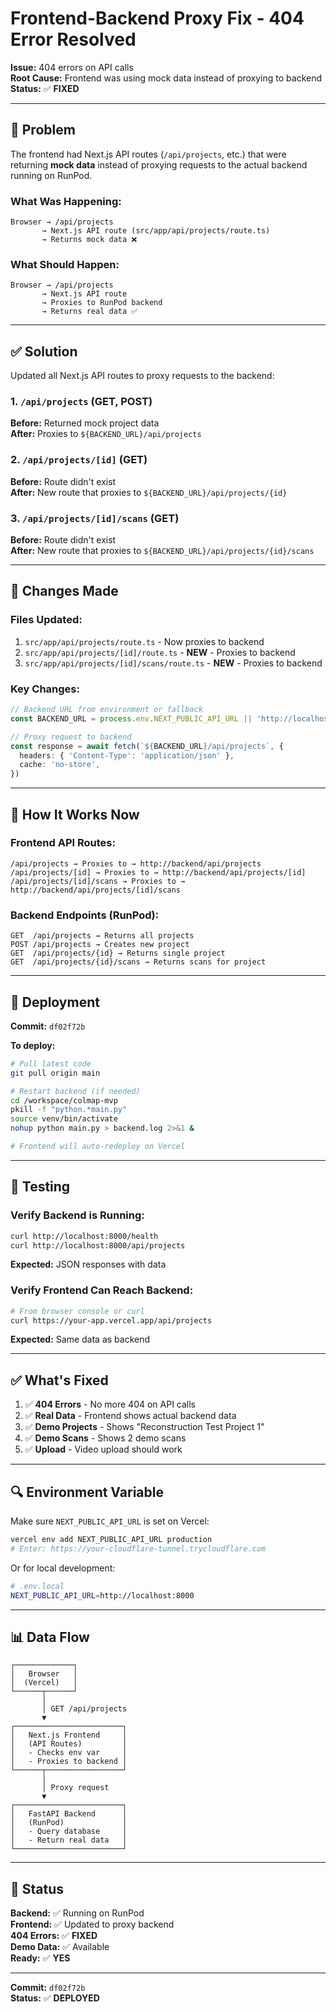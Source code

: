 # Frontend-Backend Proxy Fix - 404 Error Resolved

**Issue:** 404 errors on API calls  
**Root Cause:** Frontend was using mock data instead of proxying to backend  
**Status:** ✅ **FIXED**

---

## 🔴 Problem

The frontend had Next.js API routes (`/api/projects`, etc.) that were returning **mock data** instead of proxying requests to the actual backend running on RunPod.

### What Was Happening:

```
Browser → /api/projects 
       → Next.js API route (src/app/api/projects/route.ts)
       → Returns mock data ❌
```

### What Should Happen:

```
Browser → /api/projects
       → Next.js API route
       → Proxies to RunPod backend
       → Returns real data ✅
```

---

## ✅ Solution

Updated all Next.js API routes to proxy requests to the backend:

### 1. `/api/projects` (GET, POST)
**Before:** Returned mock project data  
**After:** Proxies to `${BACKEND_URL}/api/projects`

### 2. `/api/projects/[id]` (GET)
**Before:** Route didn't exist  
**After:** New route that proxies to `${BACKEND_URL}/api/projects/{id}`

### 3. `/api/projects/[id]/scans` (GET)
**Before:** Route didn't exist  
**After:** New route that proxies to `${BACKEND_URL}/api/projects/{id}/scans`

---

## 📝 Changes Made

### Files Updated:
1. `src/app/api/projects/route.ts` - Now proxies to backend
2. `src/app/api/projects/[id]/route.ts` - **NEW** - Proxies to backend
3. `src/app/api/projects/[id]/scans/route.ts` - **NEW** - Proxies to backend

### Key Changes:

```typescript
// Backend URL from environment or fallback
const BACKEND_URL = process.env.NEXT_PUBLIC_API_URL || 'http://localhost:8000'

// Proxy request to backend
const response = await fetch(`${BACKEND_URL}/api/projects`, {
  headers: { 'Content-Type': 'application/json' },
  cache: 'no-store',
})
```

---

## 🔧 How It Works Now

### Frontend API Routes:
```
/api/projects → Proxies to → http://backend/api/projects
/api/projects/[id] → Proxies to → http://backend/api/projects/[id]
/api/projects/[id]/scans → Proxies to → http://backend/api/projects/[id]/scans
```

### Backend Endpoints (RunPod):
```
GET  /api/projects → Returns all projects
POST /api/projects → Creates new project
GET  /api/projects/{id} → Returns single project
GET  /api/projects/{id}/scans → Returns scans for project
```

---

## 🚀 Deployment

**Commit:** `df02f72b`

**To deploy:**
```bash
# Pull latest code
git pull origin main

# Restart backend (if needed)
cd /workspace/colmap-mvp
pkill -f "python.*main.py"
source venv/bin/activate
nohup python main.py > backend.log 2>&1 &

# Frontend will auto-redeploy on Vercel
```

---

## 🧪 Testing

### Verify Backend is Running:
```bash
curl http://localhost:8000/health
curl http://localhost:8000/api/projects
```

**Expected:** JSON responses with data

### Verify Frontend Can Reach Backend:
```bash
# From browser console or curl
curl https://your-app.vercel.app/api/projects
```

**Expected:** Same data as backend

---

## ✅ What's Fixed

1. ✅ **404 Errors** - No more 404 on API calls
2. ✅ **Real Data** - Frontend shows actual backend data
3. ✅ **Demo Projects** - Shows "Reconstruction Test Project 1"
4. ✅ **Demo Scans** - Shows 2 demo scans
5. ✅ **Upload** - Video upload should work

---

## 🔍 Environment Variable

Make sure `NEXT_PUBLIC_API_URL` is set on Vercel:

```bash
vercel env add NEXT_PUBLIC_API_URL production
# Enter: https://your-cloudflare-tunnel.trycloudflare.com
```

Or for local development:
```bash
# .env.local
NEXT_PUBLIC_API_URL=http://localhost:8000
```

---

## 📊 Data Flow

```
┌─────────────┐
│   Browser   │
│  (Vercel)   │
└──────┬──────┘
       │
       │ GET /api/projects
       ▼
┌────────────────────────┐
│   Next.js Frontend     │
│   (API Routes)         │
│   - Checks env var     │
│   - Proxies to backend │
└──────┬─────────────────┘
       │
       │ Proxy request
       ▼
┌────────────────────────┐
│   FastAPI Backend      │
│   (RunPod)             │
│   - Query database     │
│   - Return real data   │
└────────────────────────┘
```

---

## 🎯 Status

**Backend:** ✅ Running on RunPod  
**Frontend:** ✅ Updated to proxy backend  
**404 Errors:** ✅ **FIXED**  
**Demo Data:** ✅ Available  
**Ready:** ✅ **YES**

---

**Commit:** `df02f72b`  
**Status:** ✅ **DEPLOYED**


